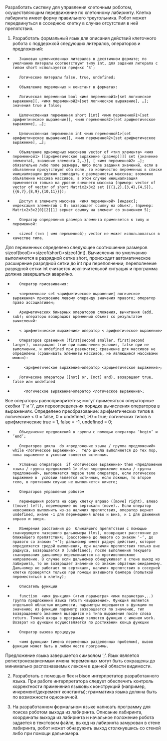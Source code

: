 Разработать систему для управления клеточным роботом, осуществляющим передвижение по клеточному лабиринту. Клетка лабиринта имеет форму правильного треугольника.
Робот может передвинуться в соседнюю клетку в случае отсутствия в ней препятствия.
  1. Разработать формальный язык для описания действий клеточного робота с поддержкой следующих литералов, операторов и предложений:
-        Знаковых целочисленных литералов в десятичном формате; по умолчанию литералы соответствуют типу int, для задания литерала с типом short используется префикс ‘S’;
-        Логические литералы false, true, undefined;
-        Объявление переменных и констант в форматах:
-        Логическая переменная bool <имя переменной1>[set логическое выражение][, <имя переменной2>[set логическое выражение], …]; значения true и false;
-        Целочисленная переменная short [int] <имя переменной1>[set арифметическое выражение][, <имя переменной2>[set арифметическое выражение], …];
-        Целочисленная переменная int <имя переменной1>[set арифметическое выражение][, <имя переменной2>[set арифметическое выражение], …];
-        Объявление одномерных массивов vector of <тип элемента> <имя переменной1> [[арифметическое выражение (размер)]][ set {значение элемента1, значение элемента 2,…}], [ <имя переменной2> …]; обязательно либо поле размера, либо поле задания значений, если в объявлении присутствуют оба поля, то количество переменных в списке инициализации должно совпадать с размерностью массива; возможно объявление массива массивов, в этом случае инициализация применяется только на уровне внешнего массива (пример: vector of vector of vector of short Matrix2x3x2 set {{{1,2},{3,4},{4,5}}, {{6,7},{8,9},{10,11}}});
-        Доступ к элементу массива  <имя переменной> [индекс];  индексация элементов с 0; возвращает ссылку на объект, (пример: Matrix2x3x2[0][2][1] вернет ссылку на элемент со значением 5);
-        Оператор определения размера элемента применяется к типу и переменной:
-        sizeof (тип | имя переменной); vector не может использоваться в качестве типа.
 
Для переменных определено следующее соотношение размеров sizeof(bool)<=sizeof(short)<sizeof(int). Вычисления по умолчанию выполняются в разрядной сетке short, происходит автоматическое расширение разрядной сетки до int при переполнении; переполнение разрядной сетки int считается исключительной ситуация и программа должна завершаться аварийно.
 
-        Оператор присваивания:
-        <переменная> set <арифметическое выражение| логическое выражение> присвоение левому операнду значения правого; оператор право ассоциативен;
 
-        Арифметических бинарных операторов сложения, вычитания (add, sub); операторы возвращают временный объект со результатом вычислений:
-        < арифметическое выражение> оператор < арифметическое выражение>
-        Операторов сравнения (first|second smaller, first|second larger), возвращают true при выполнении условия, false при не выполнении, и undefined при равенстве; сравнение для массивов не определены (сравнивать элементы массивов, не являющиеся массивами можно):
-          <арифметическое выражение>оператор <арифметическое выражение>;
-        Логические операторы ([not] or, [not] and), возвращают true, false или undefined
-          <логическое выражение>оператор <логическое выражение>;
Все операторы равноприоритетны; могут применяться операторные скобки ‘(‘ и ’)’, для переопределения порядка вычисления операторов в выражениях.
Определено преобразование: арифметических типов в логические < 0 = false, 0 = undefined, >0 = true; логических типов в арифметические true = 1, false = -1, undefined = 0;
 
-        Объединение предложений в группы с помощью оператора ‘begin‘ и ’end’;
-        Операторов цикла  do <предложение языка / группа предложений> while <логическое выражение>,  тело цикла выполняется до тех пор, пока выражение в условии является истинным.
-        Условных операторов  if <логическое выражение> then <предложение языка / группа предложений 1> else <предложение языка / группа предложений>, выполняется первое тело оператора, если логическое выражение в  условии является истинным, если ложным, то второе тело, в противном случае не выполняется ничего;
-        Операторов управления роботом
-        перемещения робота на одну клетку вправо ([move] right), влево ([move] left), перемещение по вертикали (move).. Если оператор невозможно выполнить из-за наличия препятствия, оператор вернет undefined, иначе -1 для перемещения влево и вниз, и 1 для движения вправо и вверх.
-        Измерения расстояния до  ближайшего препятствия c помощью сканирующего лазерного дальномера (lms), возвращает расстояние до ближайшего препятствия; (расстояние до левого со знаком ‘-‘, до правого со знаком ‘+’); дальномер имеет радиус действия, которое определяется средой выполнения, при наличии препятствия только вне радиуса, возвращается 0 (undefined); после выполнения текущего сканирования дальномер переключается на противоположное направление. В случае если дальномер обнаруживает в стене выход из лабиринта, то он возвращает значение со знаком обратным ожидаемому. Дальномер не работает по вертикали, наличия препятствия в соседней клетке проверятся только при помощи активного бампера (попыткой переместиться в клетку);
 
-        Описатель функции
-        function  <имя функции> (<тип параметра> <имя параметра>,..) группа предложений языка return <выражение>. Функция является отдельной областью видимости, параметры передаются в функцию по значению; из функции параметр возвращается по значению, тип возвращаемого значения выводится из типа выражения после слова return. Точкой входа в программу является функция с именем work. Возврат из функции осуществляется по достижении конца функции
-        Оператор вызова процедуры
-        <имя функции> (имена переменных разделенных пробелом), вызов функции может быть в любом месте программы.
 
Предложение языка завершается символом ‘;’. Язык является регистронезависимым  имена переменных могут быть сокращены до минимально распознаваемых лексем в данной области видимости.
 
2. Разработать с помощью flex и bison интерпретатор разработанного языка. При работе интерпретатора следует обеспечить контроль корректности применения языковых конструкций (например, инкремент/декремент константы); грамматика языка должна быть по возможности однозначной.
 
3. На разработанном формальном языке написать программу для поиска роботом выхода из лабиринта. Описание лабиринта, координаты выхода из лабиринта и начальное положение робота задается в текстовом файле, выход из лабиринта замурован в стене лабиринта, робот может обнаружить выход столкнувшись со стеной либо при помощи дальномера.